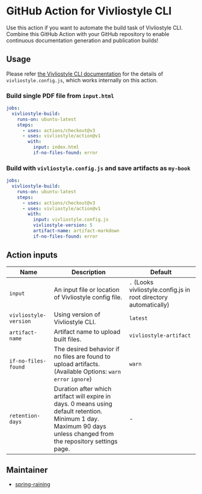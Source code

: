 # GitHub Action for Vivliostyle CLI

Use this action if you want to automate the build task of Vivliostyle CLI. Combine this GitHub Action with your GitHub repository to enable continuous documentation generation and publication builds!

## Usage

Please refer [the Vivliostyle CLI documentation](https://github.com/vivliostyle/vivliostyle-cli) for the details of `vivliostyle.config.js`, which works internally on this action.

### Build single PDF file from `input.html`

```yml
jobs:
  vivliostyle-build:
    runs-on: ubuntu-latest
    steps:
      - uses: actions/checkout@v3
      - uses: vivliostyle/action@v1
        with:
          input: index.html
          if-no-files-found: error
```

### Build with `vivliostyle.config.js` and save artifacts as `my-book`

```yml
jobs:
  vivliostyle-build:
    runs-on: ubuntu-latest
    steps:
      - uses: actions/checkout@v3
      - uses: vivliostyle/action@v1
        with:
          input: vivliostyle.config.js
          vivliostyle-version: 5
          artifact-name: artifact-markdown
          if-no-files-found: error
```

## Action inputs

| Name | Description | Default |
|---|---|---|
| `input` | An input file or location of Vivliostyle config file. | `.` (Looks vivliostyle.config.js in root directory automatically) |
| `vivliostyle-version` | Using version of Vivliostyle CLI. | `latest` |
| `artifact-name` | Artifact name to upload built files. | `vivliostyle-artifact` |
| `if-no-files-found` | The desired behavior if no files are found to upload artifacts. (Available Options: `warn` `error` `ignore`) | `warn` |
| `retention-days` | Duration after which artifact will expire in days. 0 means using default retention. Minimum 1 day. Maximum 90 days unless changed from the repository settings page. | - |

## Maintainer

- [spring-raining](https://github.com/spring-raining)
